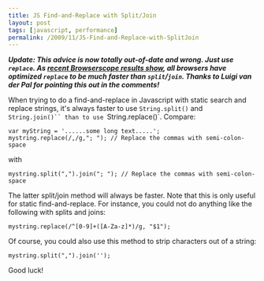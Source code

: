 ```yaml
---
title: JS Find-and-Replace with Split/Join
layout: post
tags: [javascript, performance]
permalink: /2009/11/JS-Find-and-Replace-with-SplitJoin
---
```


***Update: This advice is now totally out-of-date and wrong. Just use `replace`.  As [recent Browserscope results show](http://jsperf.com/test-join-and-split), all browsers have optimized `replace` to be much faster than `split`/`join`.  Thanks to Luigi van der Pal for pointing this out in the comments!***

When trying to do a find-and-replace in Javascript with static search and replace strings, it's always faster to use `String.split()` and `String.join()`` than to use `String.replace()`. Compare:

    var myString = '......some long text.....'; 
    mystring.replace(/,/g,"; "); // Replace the commas with semi-colon-space

with

    mystring.split(",").join("; "); // Replace the commas with semi-colon-space

The latter split/join method will always be faster. Note that this is only useful for static find-and-replace. For instance, you could not do anything like the following with splits and joins:

    mystring.replace(/^[0-9]+([A-Za-z]*)/g, "$1");

Of course, you could also use this method to strip characters out of a string:

    mystring.split(",").join('');

Good luck!
